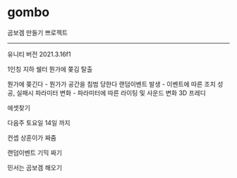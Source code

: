 # gombo

곰보겜 만들기 쁘로젝트

-------------------------------------------------------------------------------------
유니티 버전 2021.3.16f1

1인칭
지하 쉘터
뭔가에 쫒김 탈출

뭔가에 쫒긴다 - 뭔가가 공간을 침범 당한다
랜덤이벤트 발생 - 이벤트에 따른 조치
성공, 실패시 파라미터 변화 - 파라미터에 따른 라이팅 및 사운드 변화
3D 프레디



에셋찾기

다음주 토요일 14일 까지

컨셉 상훈이가 짜줌 

랜덤이벤트 기믹 짜기

민서는 곰보겜 해오기
